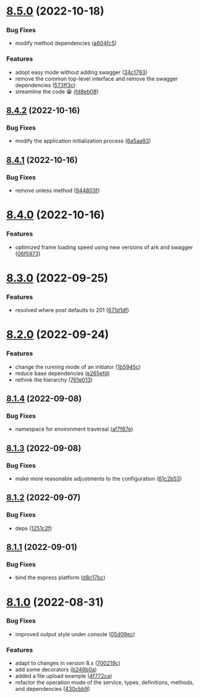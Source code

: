 # [8.5.0](https://github.com/vodyani/vodyani/compare/v8.4.2...v8.5.0) (2022-10-18)


### Bug Fixes

* modify method dependencies ([a604fc5](https://github.com/vodyani/vodyani/commit/a604fc52ff022cd75763d556c90b6ad83394708b))


### Features

* adopt easy mode without adding swagger ([34c1793](https://github.com/vodyani/vodyani/commit/34c17936c04507418edb97cb75ac1bf0f2f4e3d8))
* remove the common top-level interface and remove the swagger dependencies ([573ff3c](https://github.com/vodyani/vodyani/commit/573ff3ce4ffb7335d8f8505704daa573b17c28ca))
* streamline the code 😁 ([fd8eb08](https://github.com/vodyani/vodyani/commit/fd8eb083ba75bc5c5eccc2f3739f2d931bbe8744))

## [8.4.2](https://github.com/vodyani/vodyani/compare/v8.4.1...v8.4.2) (2022-10-16)


### Bug Fixes

* modify the application initialization process ([6a5aa93](https://github.com/vodyani/vodyani/commit/6a5aa93210b9999ddf23cb9bc9d053b200f600ce))

## [8.4.1](https://github.com/vodyani/vodyani/compare/v8.4.0...v8.4.1) (2022-10-16)


### Bug Fixes

* remove unless method ([944803f](https://github.com/vodyani/vodyani/commit/944803f6e63cb8ff073a19af5a52bea3be9a7fc6))

# [8.4.0](https://github.com/vodyani/vodyani/compare/v8.3.0...v8.4.0) (2022-10-16)


### Features

* optimized frame loading speed using new versions of ark and swagger ([06f5973](https://github.com/vodyani/vodyani/commit/06f59737fcdb6be27a75bfd75d4ed61f4d64aba6))

# [8.3.0](https://github.com/vodyani/vodyani/compare/v8.2.0...v8.3.0) (2022-09-25)


### Features

* resolved where post defaults to 201 ([671d1df](https://github.com/vodyani/vodyani/commit/671d1df4466f78f93db425ce484466fe0e5ed127))

# [8.2.0](https://github.com/vodyani/vodyani/compare/v8.1.4...v8.2.0) (2022-09-24)


### Features

* change the running mode of an initiator ([1b5945c](https://github.com/vodyani/vodyani/commit/1b5945c0828c9b0bc45cd84d386065133f322e35))
* reduce base dependencies ([e265efd](https://github.com/vodyani/vodyani/commit/e265efded70c2666dd6dc2c509677f58b1895efb))
* rethink the hierarchy ([761e013](https://github.com/vodyani/vodyani/commit/761e0131d3875a61e820eac717078bfd074ae19c))

## [8.1.4](https://github.com/vodyani/vodyani/compare/v8.1.3...v8.1.4) (2022-09-08)


### Bug Fixes

* namespace for environment traversal ([af7f87e](https://github.com/vodyani/vodyani/commit/af7f87e8b31caf709e6c70baad0adc4897a82d97))

## [8.1.3](https://github.com/vodyani/vodyani/compare/v8.1.2...v8.1.3) (2022-09-08)


### Bug Fixes

* make more reasonable adjustments to the configuration ([61c2b53](https://github.com/vodyani/vodyani/commit/61c2b53cabe5c83d03a06cd98adb25eae3751f0e))

## [8.1.2](https://github.com/vodyani/vodyani/compare/v8.1.1...v8.1.2) (2022-09-07)


### Bug Fixes

* deps ([1251c2f](https://github.com/vodyani/vodyani/commit/1251c2f1f93ca659d5b3d4f978ffe5a91b9f5ede))

## [8.1.1](https://github.com/vodyani/vodyani/compare/v8.1.0...v8.1.1) (2022-09-01)


### Bug Fixes

* bind the express platform ([d8c17bc](https://github.com/vodyani/vodyani/commit/d8c17bcc2b45901b46a76465bced4ba6a8746810))

# [8.1.0](https://github.com/vodyani/vodyani/compare/v8.0.1...v8.1.0) (2022-08-31)


### Bug Fixes

* improved output style under console ([05d09ec](https://github.com/vodyani/vodyani/commit/05d09ec133eea4ecbed9a5646cc021c940b7d9e6))


### Features

* adapt to changes in version 8.x ([700219c](https://github.com/vodyani/vodyani/commit/700219cb56422f5fb9fc877fb69602657b2a007b))
* add some decorators ([b246b0a](https://github.com/vodyani/vodyani/commit/b246b0a917b9a136bf517f96e765a739b8475ec9))
* added a file upload example ([4f772ca](https://github.com/vodyani/vodyani/commit/4f772cab7597585a652dc29b711b9b5dd5b44c45))
* refactor the operation mode of the service, types, definitions, methods, and dependencies ([430cbb9](https://github.com/vodyani/vodyani/commit/430cbb9d906ea124cb4b7ef4358f5e197ef9ec1e))
